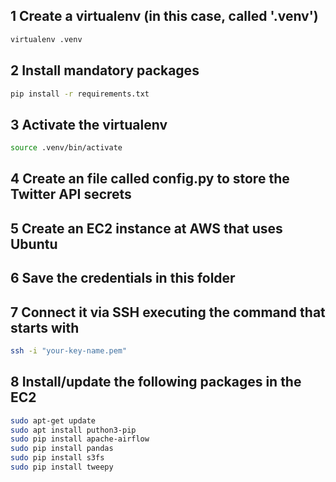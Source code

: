 ## 1 Create a virtualenv (in this case, called '.venv')
```bash
virtualenv .venv
```

## 2 Install mandatory packages
```bash
pip install -r requirements.txt
```

## 3 Activate the virtualenv
```bash
source .venv/bin/activate
```

## 4 Create an file called config.py to store the Twitter API secrets

## 5 Create an EC2 instance at AWS that uses Ubuntu

## 6 Save the credentials in this folder

## 7 Connect it via SSH executing the command that starts with
```bash
ssh -i "your-key-name.pem"
```

## 8 Install/update the following packages in the EC2
```bash
sudo apt-get update
sudo apt install puthon3-pip
sudo pip install apache-airflow
sudo pip install pandas
sudo pip install s3fs
sudo pip install tweepy
```
